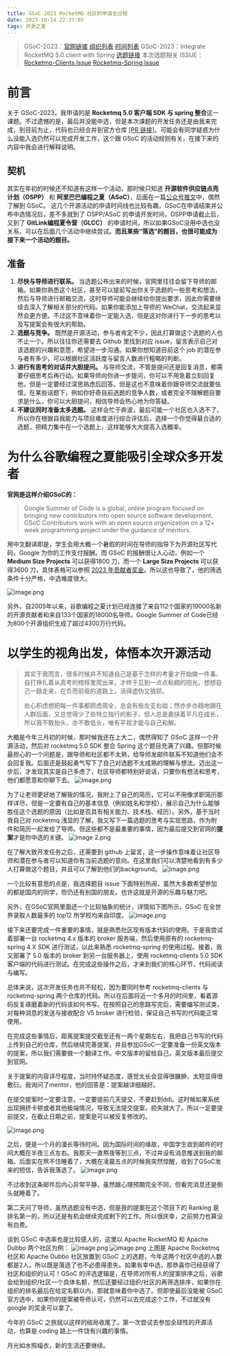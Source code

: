 ```yaml
---
title: GSoC-2023 RocketMQ 社区的申请全过程
date: 2023-10-14 22:37:03
tags: 开源之夏
---
```

> GSoC-2023：[官网链接](https://summerofcode.withgoogle.com/)  [组织列表](https://summerofcode.withgoogle.com/programs/2023/organizations)  [时间列表](https://developers.google.com/open-source/gsoc/timeline?hl=zh-cn)
> GSoC-2023：Integrate RocketMQ 5.0 client with Spring [选题链接](https://issues.apache.org/jira/browse/GSOC-122)
> 本次选题相关 ISSUE：[Rocketmq-Clients Issue](https://github.com/apache/rocketmq-clients/issues/275)  [Rocketmq-Spring Issue](https://github.com/apache/rocketmq-spring/issues/553)

# 前言

关于 GSoC-2023，我申请的是 **Rocketmq 5.0 客户端 SDK 与 spring 整合**这一课题。不过遗憾的是，最后并没能中选，但是本次课题的开发任务还是由我来完成，到目前为止，代码也已经合并到官方仓库 [[PR 链接]](https://github.com/apache/rocketmq-spring/pull/554)。可能会有同学疑惑为什么没能入选仍然可以完成开发工作，这个跟 GSoC 的活动规则有关，在接下来的内容中我会进行解释说明。

## 契机

其实在年初的时候还不知道有这样一个活动，那时候只知道 **开源软件供应链点亮计划（OSPP）** 和 **阿里巴巴编程之夏（ASoC）**，后面在一篇[公众号推文](https://mp.weixin.qq.com/s/VDF-yJ267uHczEO7QNeUqg)中，偶然了解到 GSoC。
这几个开源活动的申请时间线也比较有趣，GSoC在申请结束并公布中选情况后，差不多就到了 OSPP/ASoC 的申请开发时间，OSPP申请截止后，又到了 **GitLink编程夏令营（GLCC）** 的申请时间，所以如果GSoC没用中选也没关系，可以在后面几个活动中继续尝试。**而且某些“落选”的题目，也很可能成为接下来一个活动的题目。**

## 准备

1. **尽快与导师进行联系。** 当选题公布出来的时候，官网里往往会留下导师的邮箱。如果你熟悉这个社区，甚至可以提前写出你关于选题的一些思考和想法，然后与导师进行邮箱交流，这时导师可能会继续给你提出要求，因此你需要继续去深入了解相关部分的代码。如果你能添加上导师的 WeChat，交流起来显然会更方便。不过这不意味着你一定能入选，但是这对你进行下一步的思考以及写提案会有很大的帮助。
2. **选题与竞争。** 既然是开源活动，参与者肯定不少，因此打算做这个选题的人也不止一个。所以往往你还需要去 Github 里找到对应 issue，留言表示自己对该选题的兴趣和意愿，希望进一步沟通。如果你想知道目前这个 job 的潜在参与者有多少，可以根据社区活跃度与留言人数进行粗略的判断。
3. **进行有思考的对话并大胆提问。** 与导师交流，不管是提问还是回复消息，都需要仔细思考后再行动。如果导师向你进一步提问，你可以不用急着立刻回复他，但是一定要经过深思熟虑后回答。但是这也不意味着你跟导师交流就要怯懦，在某些话题下，例如你好奇目前选题的竞争人数，或者完全不理解题目要求是什么，你可以大胆提问，相信导师会热心地为你答疑。
4. **不建议同时准备太多选题。** 这样会忙于奔波，最后可能一个社区也入选不了。所以你在根据自我能力与项目难度进行综合评估后，选择一个你觉得最合适的选题，把精力集中在一个选题上，这样能够大大提高入选概率。

# 为什么谷歌编程之夏能吸引全球众多开发者

**官网是这样介绍GSoC的：**

> Google Summer of Code is a global, online program focused on bringing new contributors into open source software development. GSoC Contributors work with an open source organization on a 12+ week programming project under the guidance of mentors.


用中文翻译即是，学生会用大概一个暑假的时间在导师的指导下为开源社区写代码，Google 为你的工作支付报酬。而 GSoC 的报酬很让人心动，例如一个 **Medium Size Projects** 可以获得1800 刀，而一个 **Large Size Projects** 可以获得3600 刀，具体表格可以参照 [2023 年贡献者奖金](https://developers.google.com/open-source/gsoc/help/student-stipends)。所以这也导致了，他的筛选条件十分严格，中选难度很大。

![image.png](https://s2.loli.net/2023/10/14/eGkE7bi8XUCBvnw.png)

另外，自2005年以来，谷歌编程之夏计划已经连接了来自112个国家的19000名新的开源贡献者和来自133个国家的18000名导师。Google Summer of Code已经为800个开源组织生成了超过4300万行代码。

# 以学生的视角出发，体悟本次开源活动

> 其实于我而言，很多时候并不知道自己是基于怎样的考量才开始做一件事。自打挣扎着从高考的棺椁里爬出来，才终于见到一点点粘稠的阳光。想想自己一路走来，在负而前驱的道路上，活得虚伪又狼狈。
> 
> 处心积虑想把每一件事都顾虑周全，总会有些左支右绌；然亦步亦趋地跟在人群后面，又总觉得少了些特立独行的影子。但人总是裹挟着平凡在成长，所以我不敢抬头，亦不敢低头，唯有平视才能与自己和解。

大概是今年三月初的时候，那时候我还在上大二，偶然得知了 GSoC 这样一个开源活动，然后对 rocketmq 5.0 SDK 整合 Spring 这个题目充满了兴趣。但那时候最担心的一个问题是，跟导师和社区都不太熟，给导师发邮件联系不知道他们会不会回复我。后面还是鼓起勇气写下了自己对选题不太成熟的理解与想法。迈出这一步后，才发现其实是自己多虑了，社区导师都特别好说话，只要你有想法和思考，他们都愿意和你聊下去。
![image.png](https://s2.loli.net/2023/10/14/yvP89wTYdh3kUzq.png)

为了让老师更好地了解我的情况，我附上了自己的简历，它可以不用像求职简历那样详尽，但是一定要有自己的基本信息（例如姓名和学校），展示自己为什么能够胜任这个选题的原因（比如是否具有相关能力、技术栈、经历）。另外，基于当时我自己对 rocketmq 浅显的了解，我又写下一篇选题的思考与实现思路，作为附件和简历一起发给了导师。但这些都不是最重要的事情，因为最后提交到官网的**提案**才是你中选的关键。
![image _2_.png](https://s2.loli.net/2023/10/14/Xk39p1xNdYBjPRH.png)

在了解大致开发任务之后，还需要到 github 上留言，这一步操作意味着让社区导师和潜在参与者可以知道你有当前选题的意向。在这里我们可以清楚地看到有多少人打算做这个题目，并且可以了解到他们的background。
![image.png](https://s2.loli.net/2023/10/14/iYl7Fhyurc6ejPJ.png)

一个比较有意思的点是，我选择题目 issue 下面特别热闹，虽然大多数希望参加的都是国内的同学，但仍还有别国的朋友。也许这就是开源的乐趣与魅力吧。

另外，在GSoC官网里面还一个比较抽象的统计，详情如下图所示，GSoC 在全世界录取人数最多的 top12 所学校均来自印度。
![image.png](https://s2.loli.net/2023/10/14/75yY138t2AqhBJg.png)

接下来还要完成一件重要的事情，就是熟悉社区现有版本代码的使用。于是我尝试着部署一台 rocketmq 4.x 版本的 broker 服务端，然后使用原有的 rocketmq-spring 4.X SDK 进行测试，以此来熟悉 rocketmq-spring 的使用过程。接着，我又部署了 5.0 版本的 broker 到另一台服务器上，使用 rocketmq-clients 5.0 SDK 客户端的代码进行测试。在完成这些操作之后，才来到我们的核心环节，代码阅读与编写。

总体来说，这次开发任务也并不轻松，因为要同时参考 rocketmq-clients 与 rocketmq-spring 两个仓库的代码。所以在后面将近一个多月的时间里，看着源码反复琢磨着新的代码该如何书写。在按照自己的思路写完后，需要编写测试类，对每种消息的发送与接收配合 V5 broker 进行检验，保证自己书写的代码能正常使用。

在完成这些事情后，距离提案提交截至还有一两个星期左右，我把自己书写的代码上传到自己的仓库，然后继续完善提案，并且参加GSoC一定要准备一份英文版本的提案，所以我们需要做一个翻译工作。中文版本的留给自己，英文版本最后提交到官网。

关于提案的内容详尽程度，当时持怀疑态度，感觉太长会显得很臃肿，太短显得很敷衍。我询问了mentor，他的回答是：提案越详细越好。

在提交提案时一定要注意，一定要提前几天提交，不要赶到ddl。这时候如果系统出现拥挤卡顿或者其他极端情况，导致无法提交提案，损失就大了。所以一定要提前提交，在截止日期之前，提案是可以被反复修改的。

![image.png](https://s2.loli.net/2023/10/14/O8LKHPBbXiuYaWo.png)

之后，便是一个月的漫长等待时间。因为国际时间的缘故，中国学生收到邮件的时间大概在半夜三点左右。我那天一直熬夜等到三点，不过并没有消息推送到我的邮箱。后面实在熬不住睡着了，大概在凌晨五点的时候我突然惊醒，收到了GSoC发来的短信，告诉我落选了。
![image.png](https://s2.loli.net/2023/10/14/F41iWEaTQkuoKMU.png)

不过收到这条邮件后内心异常平静，虽然跟心理预期完全不同，但看完消息还是倒头就睡着了。

第二天问了导师，虽然选题没有中选，但是我的提案在这个项目下的 Ranking 是排名第一的，所以还是有机会继续完成剩下的工作。所以很庆幸，之前努力也算没有白费。

谈到 GSoC 中选率也是比较感人的，这里以 Apache RocketMQ 和 Apache Dubbo 两个社区为例：
![image.png](https://s2.loli.net/2023/10/15/Q9eufKb4G3WpJdl.png)
![image.png](https://s2.loli.net/2023/10/15/9Ul5dsxXtgRKcjH.png)
上图是 Apache Rocketmq 社区和 Apache Dubbo 社区放置到 GSoC 上的选题，今年这两个社区中选的人数都是2人。所以既是落选了也不必患得患失。如果有幸中选，那恭喜你已经获得了社区和组织的认可！GSoC 的评选逻辑是，在导师对所有人的提案排序之后，谷歌会给到组织/社区一个具体名额，然后还要经过组织/社区的再筛选排序，如果你在组织的排名最后在给定名额以内，那就意味着你中选了。但即使最后没能被 GSoC 官方选中，如果你的提案被导师认可，仍然可以去完成这个工作，不过就没有 google 的奖金可以拿了。

今年的 GSoC 之旅就以这样的结局收尾了。第一次尝试去参加全球性的开源活动，也算是 coding 路上一件饶有兴趣的事情。

月光如水照缁衣，新的生活还要继续。
